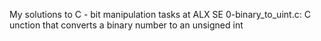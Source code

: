 My solutions to C - bit manipulation tasks at ALX SE
0-binary_to_uint.c: C unction that converts a binary number to an unsigned int

